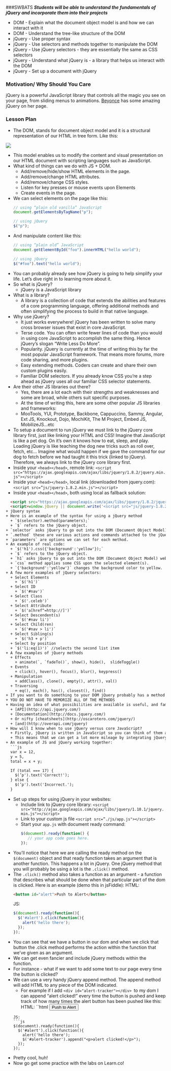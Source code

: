 ###SWBATS
***Students will be able to understand the fundamentals of jQuery and incorporate them into their projects***

+ DOM - Explain what the document object model is and how we can interact with it
+ DOM - Understand the tree-like structure of the DOM
+ jQuery - Use proper syntax
+ jQuery - Use selectors and methods together to manipulate the DOM
+ jQuery - Use jQuery selectors - they are essentially the same as CSS selectors
+ jQuery - Understand what jQuery is - a library that helps us interact with the DOM
+ jQuery - Set up a document with jQuery

### Motivation/ Why Should You Care
jQuery is a powerful JavaScript library that controls all the magic you see on your page, from sliding menus to animations. [Beyonce](beyonce.com) has some amazing jQuery on her page.

### Lesson  Plan

+ The DOM, stands for document object model and it is a structural representation of our HTML in tree form. Like this:

<img src="https://s3.amazonaws.com/after-school-assets/jquery4.png">

+ This model enables us to modify the content and visual presentation on our HTML document with scripting languages such as JavaScript.
+ What kind of things can we do with JS + DOM.
  + Add/remove/hide/show HTML elements in the page.
  + Add/remove/change HTML attributes.
  + Add/remove/change  CSS styles.
  + Listen for key presses or mouse events upon Elements
  + Create events in the page.
+ We can select elements on the page like this:
  ```js
  // using “plain old vanilla” JavaScript
  document.getElementsByTagName("p");

  // using jQuery
  $("p");
  ```
+ And manipulate content like this:
  ```js
  // using “plain old” JavaScript
  document.getElementById("foo").innerHTML("hello world");

  // using jQuery
  $("#foo").text("hello world");
  ```
+ You can probably already see how jQuery is going to help simplify your life. Let’s dive right in to learning more about it.
+ So what is jQuery?
  + jQuery is a JavaScript library
+ What is a library?
  + A library is a  collection of code that extends the abilities and features of a core programming language, offering additional methods and often simplifying the process to build in that native language.
+ Why use jQuery?
  + It just works everywhere! jQuery has been written to solve many cross browser issues that exist in core JavaScript.
  + Terse code. You can often write fewer lines of code than you would in using core JavaScript to accomplish the same thing. Hence jQuery’s slogan “Write Less Do More”.
  + Popularity. jQuery is currently at the time of writing this by far the most popular JavaScript framework. That means more forums, more code sharing, and more plugins.
  + Easy extending methods. Coders can create and share their own custom plugins easily.
  + Familiar DOM selectors. If you already know CSS you’re a step ahead as jQuery uses all our familiar CSS selector statements.
+ Are their other JS libraries out there?
  + Yes, there are a lot each with their strengths and weaknesses and some are broad, while others suit specific purposes.
  + At the time of writing this, here are some other popular JS libraries and frameworks:
  + MooTools, YUI, Prototype, Backbone, Cappuccino, Sammy, Angular, Ext JS, Knockout, Dojo, MochiKit, The M Project, Embed JS, MobilizeJS…etc
+ To setup a document to run jQuery we must link to the jQuery core library first, just like linking your HTML and CSS! Imagine that JavaScript is like a pet dog. On it’s own it knows how to eat, sleep, and play. Loading jQuery is like teaching the dog new tricks such as roll over, fetch, etc… Imagine what would happen if we gave the command for our dog to fetch before we had taught it this trick (linked to jQuery). Therefore, we always link to the jQuery core library first.
+ Inside your `<head></head>`, remote link: 
`<script src="https://ajax.googleapis.com/ajax/libs/jquery/1.8.2/jquery.min.js"></script>`
+ Inside your `<head></head>`, local link (downloaded from jquery.com):
`<script src=”js/jquery-1.8.2.min.js"></script>`
+ Inside your `<head></head>`, both using local as fallback solution:
```html
  <script src="https://ajax.googleapis.com/ajax/libs/jquery/1.8.2/jquery.min.js"></script>
  <script>window.jQuery || document.write('<script src="js/jquery-1.8.2.min.js"> <\/script>')</script>````
+ jQuery syntax 
+ Here is an example of the syntax for using a jQuery method
  + `$(selector).method(parameters);`
  + `$` refers to the jQuery object.
+ `selector` asks jQuery to go out into the DOM (Document Object Model) web page and select an element(s). In jQuery we can use all of the familiar selectors we use in CSS yay!
+ `.method` these are various actions and commands attached to the jQuery object that allow us to do things like fade elements in an out or change the content of the DOM and much much more
+ `parameters` are options we can set for each method.
+ An example of real code:
  + `$('h1').css({'background':'yellow'});`
  + `$` refers to the jQuery object.
  + `h1` asks jQuery to go out into the DOM (Document Object Model) web page and select all `<h1>`.
  + `css` method applies some CSS upon the selected element(s).
  + `{'background':'yellow'}` changes the background color to yellow.
+ A few more examples of jQuery selectors:
  + Select Elements
    + `$('h1')`
  + Select ID
    + `$('#nav')`
  + Select Class
    + `$('.celeb')`
  + Select Attribute
    + `$('a[href^=http://]')`
  + Select Descendent(s)
    + `$('#nav li')`
  + Select Child(ren)
    + `$('#nav > li')`
  + Select Sibling(s)
    + `$('h3 + p')`
  + Select by position
  + `$('li:eq(1)')` //selects the second list item
+ A few examples of jQuery methods
  + Effects
    + animate(`, `fadeTo()`, show(), hide(),  slideToggle()
  + Events
    + click(), hover(), focus(), blur(), keypress()
  + Manipulation
    + addClass(), clone(), empty(), attr(), val()
  + Traversing
    + eq(), each(), has(), closest(), find()
+ If you want to do something to your DOM jQuery probably has a method for it. 
+ YOU DO NOT HAVE TO MEMORIZE ALL OF THE METHODS
+ Having an idea of what possibilities are available is useful, and familiarizing yourself with some that you will use from day to day is useful, unless you’re a jQuery guru you probably will not memorize every method. Fortunately we can look them up and see their usage at sites like:
  + [API](http://api.jquery.com/)
  + [Documentation](http://docs.jquery.com/)
  + Or nifty [cheatsheets](http://oscarotero.com/jquery/)
  + [and](http://overapi.com/jquery)
+ How will I know when to use jQuery versus core JavaScript?
  + Firstly, jQuery is written in JavaScript so you can think of them as variations of the same thing instead of two separate things. To help answer this, jQuery methods are useful for many things; however there are certain fundamental parts of JavaScript that we still need in order to make flexible web applications. For example jQuery on its own does not have method for declaring variables, functions, if statements, or doing math…
  + This means that we can get a lot more mileage by integrating jQuery with core JavaScript.
+ An example of JS and jQuery working together:
  ```js
  var x = 12, 
  y = 5,
  total = x + y;

  If (total === 17) {
    $(’p').text('Correct!');
  } else {
    $(’p').text('Incorrect.');
  }
  ```
+ Set up steps for using jQuery in your websites:
  +  Include link to jQuery core library:
   `<script src="http://ajax.googleapis.com/ajax/libs/jquery/1.10.1/jquery.min.js"></script>`
  + Link to your custom js file
  `<script src=”./js/app.js"></script>`
  + Start your `app.js` with document ready command:
    ```js
    $(document).ready(function() {
       // your app code goes here.
    });
    ```
+ You’ll notice that here we are calling the ready method on the `$(document)` object and that ready function takes an argument that is another function. This happens a lot in jQuery. One jQuery method that you will probably be using a lot is the `.click()` method.
+ The `.click()` method also takes a function as an argument - a function that describes what should be done when that particular part of the dom is clicked. Here is an example (demo this in jsFiddle):
  HTML:
  ```html
  <button id="alert">Push to Alert</button>
  ```
  JS:
  ```js
  $(document).ready(function(){
    $('#alert').click(function(){
      alert('hello there');
    });
  });
  ```
+ You can see that we have a button in our dom and when we click that button the .click method performs the action within the function that we’ve given as an argument.
+ We can get even fancier and include jQuery methods within the function. 
+ For instance - what if we want to add some text to our page every time the button is clicked? 
+ We can use a very handy jQuery append method. The append method will add HTML to any piece of the DOM indicated. 
  + For example if I add `<div id="alert-tracker"></div> `to my dom I can append “alert clicked!” every time the button is pushed and keep track of how many times the alert button has been pushed like this:
  HTML:
  ``html
  <button id="alert">Push to Alert</button>
  ```
  JS:
  ```js
  $(document).ready(function(){
    $('#alert').click(function(){
      alert('hello there');
      $('#alert-tracker').append("<p>alert clicked!</p>");
    });
  });
+ Pretty cool, huh! 
+ Now go get some practice with the labs on Learn.co!

